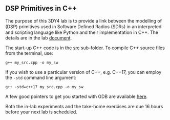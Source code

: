 ## DSP Primitives in C++

The purpose of this 3DY4 lab is to provide a link between the modelling of (DSP) primitives used in Software Deﬁned Radios (SDRs) in an interpreted and scripting language like Python and their implementation in C++. The details are in the lab [document](doc/3dy4-lab2.pdf).

The start-up C++ code is in the [src](src/) sub-folder. To compile C++ source files from the terminal, use:

`g++ my_src.cpp -o my_sw`

If you wish to use a particular version of C++, e.g. C++17, you can employ the `-std` command line argument:

`g++ -std=c++17 my_src.cpp -o my_sw`

A few good pointers to get you started with GDB are available [here](doc/gdb-getting-started.md).

Both the in-lab experiments and the take-home exercises are due 16 hours before your next lab is scheduled.
